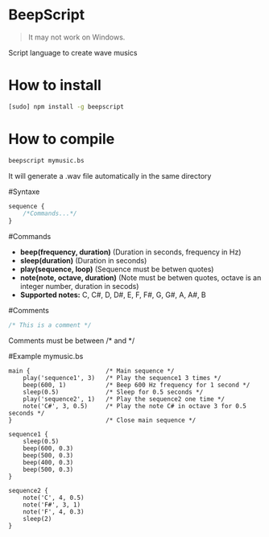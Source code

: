 # BeepScript

> It may not work on Windows.

Script language to create wave musics

# How to install

```sh
[sudo] npm install -g beepscript
```

# How to compile
```sh
beepscript mymusic.bs
```
It will generate a .wav file automatically in the same directory

#Syntaxe
```javascript
sequence {
    /*Commands...*/
}
```
#Commands
- **beep(frequency, duration)** (Duration in seconds, frequency in Hz)
- **sleep(duration)** (Duration in seconds)
- **play(sequence, loop)** (Sequence must be betwen quotes)
- **note(note, octave, duration)** (Note must be betwen quotes, octave is an integer number, duration in secods)
- **Supported notes:** C, C#, D, D#, E, F, F#, G, G#, A, A#, B

#Comments
```javascript
/* This is a comment */
```
Comments must be between /* and */

#Example
mymusic.bs
```
main {                     /* Main sequence */
    play('sequence1', 3)   /* Play the sequence1 3 times */
    beep(600, 1)           /* Beep 600 Hz frequency for 1 second */
    sleep(0.5)             /* Sleep for 0.5 seconds */
    play('sequence2', 1)   /* Play the sequence2 one time */
    note('C#', 3, 0.5)     /* Play the note C# in octave 3 for 0.5 seconds */
}                          /* Close main sequence */

sequence1 {
    sleep(0.5)
    beep(600, 0.3)
    beep(500, 0.3)
    beep(400, 0.3)
    beep(500, 0.3)
}

sequence2 {
    note('C', 4, 0.5)
    note('F#', 3, 1)
    note('F', 4, 0.3)
    sleep(2) 
}
```
